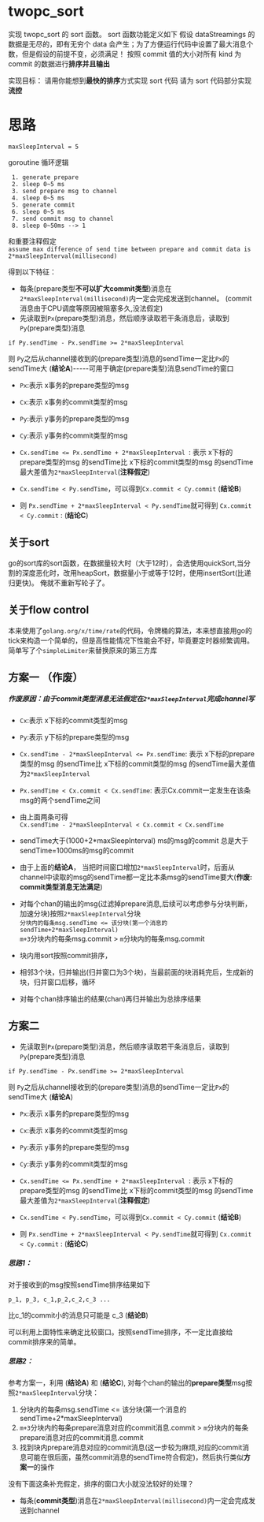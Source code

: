 # twopc_sort

实现 twopc_sort 的 sort 函数。
sort 函数功能定义如下
假设 dataStreamings 的数据是无尽的，即有无穷个 data 会产生；为了方便运行代码中设置了最大消息个数，但是假设的前提不变，必须满足！
按照 commit 值的大小对所有 kind 为 commit 的数据进行**排序并且输出**

实现目标：
请用你能想到**最快的排序**方式实现 sort 代码
请为 sort 代码部分实现**流控**

# 思路

`maxSleepInterval = 5`

goroutine 循环逻辑
```
 1. generate prepare
 2. sleep 0~5 ms
 3. send prepare msg to channel
 4. sleep 0~5 ms
 5. generate commit
 6. sleep 0~5 ms
 7. send commit msg to channel
 8. sleep 0~50ms --> 1
```      
和重要注释假定      
`assume max difference of send time between prepare and commit data is 2*maxSleepInterval(millisecond)`    

得到以下特征： 
   
- 每条(prepare类型**不可以扩大commit类型**)消息在`2*maxSleepInterval(millisecond)`内一定会完成发送到channel。 (commit消息由于CPU调度等原因被阻塞多久,没法假定)      
- 先读取到`Px`(prepare类型)消息，然后顺序读取若干条消息后，读取到`Py`(prepare类型)消息     
```     
if Py.sendTime - Px.sendTime >= 2*maxSleepInterval    
```     
则 `Py`之后从channel接收到的(prepare类型)消息的sendTime一定比`Px`的sendTime大 (**结论A**)-----可用于确定(prepare类型)消息sendTime的窗口    

- `Px`:表示 x事务的prepare类型的msg     
- `Cx`:表示 x事务的commit类型的msg    
- `Py`:表示 y事务的prepare类型的msg   
- `Cy`:表示 y事务的commit类型的msg    

- `Cx.sendTime <= Px.sendTime + 2*maxSleepInterval `: 表示 x下标的prepare类型的msg 的sendTime比 x下标的commit类型的msg 的sendTime最大差值为`2*maxSleepInterval`(**注释假定**)    

- `Cx.sendTime < Py.sendTime`，可以得到`Cx.commit < Cy.commit` (**结论B**)    
- 则 `Px.sendTime + 2*maxSleepInterval < Py.sendTime`就可得到 `Cx.commit < Cy.commit` : (**结论C**)
 

## 关于sort
go的sort库的sort函数，在数据量较大时（大于12时），会选使用quickSort,当分割的深度恶化时，改用heapSort，数据量小于或等于12时，使用insertSort(比递归更快)。 俺就不重新写轮子了。

## 关于flow control 
本来使用了`golang.org/x/time/rate`的代码，令牌桶的算法，本来想直接用go的tick来构造一个简单的，但是高性能情况下性能会不好，毕竟要定时器频繁调用。     
简单写了个`simpleLimiter`来替换原来的第三方库

## 方案一 （作废）

##### 作废原因：由于commit类型消息无法假定在`2*maxSleepInterval`完成channel写


- `Cx`:表示 x下标的commit类型的msg    
- `Py`:表示 y下标的prepare类型的msg   
- `Cx.sendTime - 2*maxSleepInterval <= Px.sendTime`: 表示 x下标的prepare类型的msg 的sendTime比 x下标的commit类型的msg 的sendTime最大差值为`2*maxSleepInterval`    
- `Px.sendTime < Cx.commit < Cx.sendTime`: 表示Cx.commit一定发生在该条msg的两个sendTime之间     
- 由上面两条可得   
`Cx.sendTime - 2*maxSleepInterval < Cx.commit < Cx.sendTime`    

- sendTime大于(1000+2*maxSleepInterval) ms的msg的commit 总是大于 sendTime=1000ms的msg的commit 

- 由于上面的**结论A**， 当把时间窗口增加`2*maxSleepInterval`时，后面从channel中读取的msg的sendTime都一定比本条msg的sendTime要大(**作废: commit类型消息无法满足**)

- 对每个chan的输出的msg(过滤掉prepare消息,后续可以考虑参与分块判断，加速分块)按照`2*maxSleepInterval`分块     
    `分块内的每条msg.sendTime <= 该分块(第一个消息的sendTime+2*maxSleepInterval)`  
	`m+3`分块内的每条msg.commit > `m`分块内的每条msg.commit  

- 块内用sort按照commit排序， 
- 相邻3个块，归并输出(归并窗口为3个块)，当最前面的块消耗完后，生成新的块，归并窗口后移，循环
- 对每个chan排序输出的结果(chan)再归并输出为总排序结果


## 方案二   
   
- 先读取到`Px`(prepare类型)消息，然后顺序读取若干条消息后，读取到`Py`(prepare类型)消息     
```     
if Py.sendTime - Px.sendTime >= 2*maxSleepInterval    
```     
则 `Py`之后从channel接收到的(prepare类型)消息的sendTime一定比`Px`的sendTime大 (**结论A**)

- `Px`:表示 x事务的prepare类型的msg     
- `Cx`:表示 x事务的commit类型的msg    
- `Py`:表示 y事务的prepare类型的msg   
- `Cy`:表示 y事务的commit类型的msg    

- `Cx.sendTime <= Px.sendTime + 2*maxSleepInterval `: 表示 x下标的prepare类型的msg 的sendTime比 x下标的commit类型的msg 的sendTime最大差值为`2*maxSleepInterval`(**注释假定**)    

- `Cx.sendTime < Py.sendTime`，可以得到`Cx.commit < Cy.commit` (**结论B**)    
- 则 `Px.sendTime + 2*maxSleepInterval < Py.sendTime`就可得到 `Cx.commit < Cy.commit` : (**结论C**)   

##### 思路1：      
对于接收到的msg按照sendTime排序结果如下
```   
p_1, p_3, c_1,p_2,c_2,c_3 ...
```	   
比c_1的commit小的消息只可能是 c_3    (**结论B**)

可以利用上面特性来确定比较窗口。按照sendTime排序，不一定比直接给commit排序来的简单。

##### 思路2：     

参考方案一，利用  (**结论A**) 和 (**结论C**), 对每个chan的输出的**prepare类型**msg按照`2*maxSleepInterval`分块：      
1. 分块内的每条msg.sendTime <= 该分块(第一个消息的sendTime+2*maxSleepInterval)     
2. `m+3`分块内的每条prepare消息对应的commit消息.commit > `m`分块内的每条prepare消息对应的commit消息.commit     
3. 找到块内prepare消息对应的commit消息(这一步较为麻烦,对应的commit消息可能在很后面，虽然commit消息的sendTime符合假定)，然后执行类似**方案一**的操作

没有下面这条补充假定，排序的窗口大小就没法较好的处理？
- 每条(**commit类型**)消息在`2*maxSleepInterval(millisecond)`内一定会完成发送到channel  


